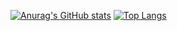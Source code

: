 [![Anurag's GitHub stats](https://github-readme-stats.vercel.app/api?username=grtw2116)](https://github.com/anuraghazra/github-readme-stats)
[![Top Langs](https://github-readme-stats.vercel.app/api/top-langs/?username=grtw2116)](https://github.com/anuraghazra/github-readme-stats)

<!--
**grtw2116/grtw2116** is a ✨ _special_ ✨ repository because its `README.md` (this file) appears on your GitHub profile.

Here are some ideas to get you started:

- 🔭 I’m currently working on ...
- 🌱 I’m currently learning ...
- 👯 I’m looking to collaborate on ...
- 🤔 I’m looking for help with ...
- 💬 Ask me about ...
- 📫 How to reach me: ...
- 😄 Pronouns: ...
- ⚡ Fun fact: ...
-->
